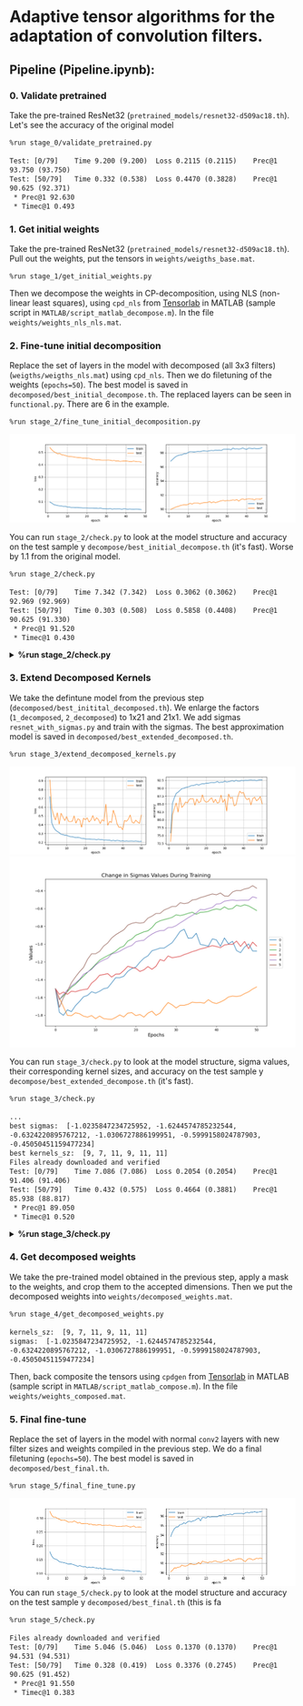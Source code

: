 # Adaptive tensor algorithms for the adaptation of convolution filters.

## Pipeline (Pipeline.ipynb):
### 0. Validate pretrained
Take the pre-trained ResNet32 (``pretrained_models/resnet32-d509ac18.th``). Let's see the accuracy of the original model
```
%run stage_0/validate_pretrained.py

Test: [0/79]	Time 9.200 (9.200)	Loss 0.2115 (0.2115)	Prec@1 93.750 (93.750)
Test: [50/79]	Time 0.332 (0.538)	Loss 0.4470 (0.3828)	Prec@1 90.625 (92.371)
 * Prec@1 92.630
 * Timec@1 0.493
```

### 1. Get initial weights
Take the pre-trained ResNet32 (``pretrained_models/resnet32-d509ac18.th``). Pull out the weights, put the tensors in ``weights/weigths_base.mat``.
```
%run stage_1/get_initial_weights.py
```
Then we decompose the weights in CP-decomposition, using NLS (non-linear least squares), using ``cpd_nls`` from [Tensorlab](https://www.tensorlab.net) in MATLAB (sample script in ``MATLAB/script_matlab_decompose.m``). In the file ``weights/weights_nls_nls.mat``.

### 2. Fine-tune initial decomposition
Replace the set of layers in the model with decomposed (all 3x3 filters) (``weigths/weigths_nls.mat``) using ``cpd_nls``. Then we do filetuning of the weights (``epochs=50``). The best model is saved in ``decomposed/best_initial_decompose.th``. The replaced layers can be seen in ``functional.py``. There are 6 in the example.
```
%run stage_2/fine_tune_initial_decomposition.py
```
![initial_decomposition](stage_2/initial_decomposition.png)

You can run ``stage_2/check.py`` to look at the model structure and accuracy on the test sample y ``decompose/best_initial_decompose.th`` (it's fast). Worse by 1.1 from the original model.
```
%run stage_2/check.py

Test: [0/79]	Time 7.342 (7.342)	Loss 0.3062 (0.3062)	Prec@1 92.969 (92.969)
Test: [50/79]	Time 0.303 (0.508)	Loss 0.5858 (0.4408)	Prec@1 90.625 (91.330)
 * Prec@1 91.520
 * Timec@1 0.430
```
<details>
   <summary><b>%run stage_2/check.py</b></summary>
   <pre>
DataParallel(
  (module): ResNet(
    (conv1): Conv2d(3, 16, kernel_size=(3, 3), stride=(1, 1), padding=(1, 1), bias=False)
    (bn1): BatchNorm2d(16, eps=1e-05, momentum=0.1, affine=True, track_running_stats=True)
    (layer1): Sequential(
      (0): BasicBlock(
        (conv1): Conv2d(16, 16, kernel_size=(3, 3), stride=(1, 1), padding=(1, 1), bias=False)
        (bn1): BatchNorm2d(16, eps=1e-05, momentum=0.1, affine=True, track_running_stats=True)
        (conv2): Conv2d(16, 16, kernel_size=(3, 3), stride=(1, 1), padding=(1, 1), bias=False)
        (bn2): BatchNorm2d(16, eps=1e-05, momentum=0.1, affine=True, track_running_stats=True)
        (shortcut): Sequential()
      )
      (1): BasicBlock(
        (conv1): Conv2d(16, 16, kernel_size=(3, 3), stride=(1, 1), padding=(1, 1), bias=False)
        (bn1): BatchNorm2d(16, eps=1e-05, momentum=0.1, affine=True, track_running_stats=True)
        (conv2): Sequential(
          (0_decomposed): Conv2d(16, 8, kernel_size=(1, 1), stride=(1, 1), bias=False)
          (1_decomposed): Conv2d(8, 8, kernel_size=(3, 1), stride=(1, 1), padding=(1, 0), groups=8, bias=False)
          (2_decomposed): Conv2d(8, 8, kernel_size=(1, 3), stride=(1, 1), padding=(0, 1), groups=8, bias=False)
          (3_decomposed): Conv2d(8, 16, kernel_size=(1, 1), stride=(1, 1), bias=False)
        )
        (bn2): BatchNorm2d(16, eps=1e-05, momentum=0.1, affine=True, track_running_stats=True)
        (shortcut): Sequential()
      )
      (2): BasicBlock(
        (conv1): Conv2d(16, 16, kernel_size=(3, 3), stride=(1, 1), padding=(1, 1), bias=False)
        (bn1): BatchNorm2d(16, eps=1e-05, momentum=0.1, affine=True, track_running_stats=True)
        (conv2): Conv2d(16, 16, kernel_size=(3, 3), stride=(1, 1), padding=(1, 1), bias=False)
        (bn2): BatchNorm2d(16, eps=1e-05, momentum=0.1, affine=True, track_running_stats=True)
        (shortcut): Sequential()
      )
      (3): BasicBlock(
        (conv1): Conv2d(16, 16, kernel_size=(3, 3), stride=(1, 1), padding=(1, 1), bias=False)
        (bn1): BatchNorm2d(16, eps=1e-05, momentum=0.1, affine=True, track_running_stats=True)
        (conv2): Sequential(
          (0_decomposed): Conv2d(16, 8, kernel_size=(1, 1), stride=(1, 1), bias=False)
          (1_decomposed): Conv2d(8, 8, kernel_size=(3, 1), stride=(1, 1), padding=(1, 0), groups=8, bias=False)
          (2_decomposed): Conv2d(8, 8, kernel_size=(1, 3), stride=(1, 1), padding=(0, 1), groups=8, bias=False)
          (3_decomposed): Conv2d(8, 16, kernel_size=(1, 1), stride=(1, 1), bias=False)
        )
        (bn2): BatchNorm2d(16, eps=1e-05, momentum=0.1, affine=True, track_running_stats=True)
        (shortcut): Sequential()
      )
      (4): BasicBlock(
        (conv1): Conv2d(16, 16, kernel_size=(3, 3), stride=(1, 1), padding=(1, 1), bias=False)
        (bn1): BatchNorm2d(16, eps=1e-05, momentum=0.1, affine=True, track_running_stats=True)
        (conv2): Conv2d(16, 16, kernel_size=(3, 3), stride=(1, 1), padding=(1, 1), bias=False)
        (bn2): BatchNorm2d(16, eps=1e-05, momentum=0.1, affine=True, track_running_stats=True)
        (shortcut): Sequential()
      )
    )
    (layer2): Sequential(
      (0): BasicBlock(
        (conv1): Conv2d(16, 32, kernel_size=(3, 3), stride=(2, 2), padding=(1, 1), bias=False)
        (bn1): BatchNorm2d(32, eps=1e-05, momentum=0.1, affine=True, track_running_stats=True)
        (conv2): Conv2d(32, 32, kernel_size=(3, 3), stride=(1, 1), padding=(1, 1), bias=False)
        (bn2): BatchNorm2d(32, eps=1e-05, momentum=0.1, affine=True, track_running_stats=True)
        (shortcut): LambdaLayer()
      )
      (1): BasicBlock(
        (conv1): Conv2d(32, 32, kernel_size=(3, 3), stride=(1, 1), padding=(1, 1), bias=False)
        (bn1): BatchNorm2d(32, eps=1e-05, momentum=0.1, affine=True, track_running_stats=True)
        (conv2): Sequential(
          (0_decomposed): Conv2d(32, 16, kernel_size=(1, 1), stride=(1, 1), bias=False)
          (1_decomposed): Conv2d(16, 16, kernel_size=(3, 1), stride=(1, 1), padding=(1, 0), groups=16, bias=False)
          (2_decomposed): Conv2d(16, 16, kernel_size=(1, 3), stride=(1, 1), padding=(0, 1), groups=16, bias=False)
          (3_decomposed): Conv2d(16, 32, kernel_size=(1, 1), stride=(1, 1), bias=False)
        )
        (bn2): BatchNorm2d(32, eps=1e-05, momentum=0.1, affine=True, track_running_stats=True)
        (shortcut): Sequential()
      )
      (2): BasicBlock(
        (conv1): Conv2d(32, 32, kernel_size=(3, 3), stride=(1, 1), padding=(1, 1), bias=False)
        (bn1): BatchNorm2d(32, eps=1e-05, momentum=0.1, affine=True, track_running_stats=True)
        (conv2): Conv2d(32, 32, kernel_size=(3, 3), stride=(1, 1), padding=(1, 1), bias=False)
        (bn2): BatchNorm2d(32, eps=1e-05, momentum=0.1, affine=True, track_running_stats=True)
        (shortcut): Sequential()
      )
      (3): BasicBlock(
        (conv1): Conv2d(32, 32, kernel_size=(3, 3), stride=(1, 1), padding=(1, 1), bias=False)
        (bn1): BatchNorm2d(32, eps=1e-05, momentum=0.1, affine=True, track_running_stats=True)
        (conv2): Sequential(
          (0_decomposed): Conv2d(32, 16, kernel_size=(1, 1), stride=(1, 1), bias=False)
          (1_decomposed): Conv2d(16, 16, kernel_size=(3, 1), stride=(1, 1), padding=(1, 0), groups=16, bias=False)
          (2_decomposed): Conv2d(16, 16, kernel_size=(1, 3), stride=(1, 1), padding=(0, 1), groups=16, bias=False)
          (3_decomposed): Conv2d(16, 32, kernel_size=(1, 1), stride=(1, 1), bias=False)
        )
        (bn2): BatchNorm2d(32, eps=1e-05, momentum=0.1, affine=True, track_running_stats=True)
        (shortcut): Sequential()
      )
      (4): BasicBlock(
        (conv1): Conv2d(32, 32, kernel_size=(3, 3), stride=(1, 1), padding=(1, 1), bias=False)
        (bn1): BatchNorm2d(32, eps=1e-05, momentum=0.1, affine=True, track_running_stats=True)
        (conv2): Conv2d(32, 32, kernel_size=(3, 3), stride=(1, 1), padding=(1, 1), bias=False)
        (bn2): BatchNorm2d(32, eps=1e-05, momentum=0.1, affine=True, track_running_stats=True)
        (shortcut): Sequential()
      )
    )
    (layer3): Sequential(
      (0): BasicBlock(
        (conv1): Conv2d(32, 64, kernel_size=(3, 3), stride=(2, 2), padding=(1, 1), bias=False)
        (bn1): BatchNorm2d(64, eps=1e-05, momentum=0.1, affine=True, track_running_stats=True)
        (conv2): Conv2d(64, 64, kernel_size=(3, 3), stride=(1, 1), padding=(1, 1), bias=False)
        (bn2): BatchNorm2d(64, eps=1e-05, momentum=0.1, affine=True, track_running_stats=True)
        (shortcut): LambdaLayer()
      )
      (1): BasicBlock(
        (conv1): Conv2d(64, 64, kernel_size=(3, 3), stride=(1, 1), padding=(1, 1), bias=False)
        (bn1): BatchNorm2d(64, eps=1e-05, momentum=0.1, affine=True, track_running_stats=True)
        (conv2): Sequential(
          (0_decomposed): Conv2d(64, 32, kernel_size=(1, 1), stride=(1, 1), bias=False)
          (1_decomposed): Conv2d(32, 32, kernel_size=(3, 1), stride=(1, 1), padding=(1, 0), groups=32, bias=False)
          (2_decomposed): Conv2d(32, 32, kernel_size=(1, 3), stride=(1, 1), padding=(0, 1), groups=32, bias=False)
          (3_decomposed): Conv2d(32, 64, kernel_size=(1, 1), stride=(1, 1), bias=False)
        )
        (bn2): BatchNorm2d(64, eps=1e-05, momentum=0.1, affine=True, track_running_stats=True)
        (shortcut): Sequential()
      )
      (2): BasicBlock(
        (conv1): Conv2d(64, 64, kernel_size=(3, 3), stride=(1, 1), padding=(1, 1), bias=False)
        (bn1): BatchNorm2d(64, eps=1e-05, momentum=0.1, affine=True, track_running_stats=True)
        (conv2): Conv2d(64, 64, kernel_size=(3, 3), stride=(1, 1), padding=(1, 1), bias=False)
        (bn2): BatchNorm2d(64, eps=1e-05, momentum=0.1, affine=True, track_running_stats=True)
        (shortcut): Sequential()
      )
      (3): BasicBlock(
        (conv1): Conv2d(64, 64, kernel_size=(3, 3), stride=(1, 1), padding=(1, 1), bias=False)
        (bn1): BatchNorm2d(64, eps=1e-05, momentum=0.1, affine=True, track_running_stats=True)
        (conv2): Sequential(
          (0_decomposed): Conv2d(64, 32, kernel_size=(1, 1), stride=(1, 1), bias=False)
          (1_decomposed): Conv2d(32, 32, kernel_size=(3, 1), stride=(1, 1), padding=(1, 0), groups=32, bias=False)
          (2_decomposed): Conv2d(32, 32, kernel_size=(1, 3), stride=(1, 1), padding=(0, 1), groups=32, bias=False)
          (3_decomposed): Conv2d(32, 64, kernel_size=(1, 1), stride=(1, 1), bias=False)
        )
        (bn2): BatchNorm2d(64, eps=1e-05, momentum=0.1, affine=True, track_running_stats=True)
        (shortcut): Sequential()
      )
      (4): BasicBlock(
        (conv1): Conv2d(64, 64, kernel_size=(3, 3), stride=(1, 1), padding=(1, 1), bias=False)
        (bn1): BatchNorm2d(64, eps=1e-05, momentum=0.1, affine=True, track_running_stats=True)
        (conv2): Conv2d(64, 64, kernel_size=(3, 3), stride=(1, 1), padding=(1, 1), bias=False)
        (bn2): BatchNorm2d(64, eps=1e-05, momentum=0.1, affine=True, track_running_stats=True)
        (shortcut): Sequential()
      )
    )
    (linear): Linear(in_features=64, out_features=10, bias=True)
  )
)
Files already downloaded and verified
Test: [0/79]	Time 7.342 (7.342)	Loss 0.3062 (0.3062)	Prec@1 92.969 (92.969)
Test: [50/79]	Time 0.303 (0.508)	Loss 0.5858 (0.4408)	Prec@1 90.625 (91.330)
 * Prec@1 91.520
 * Timec@1 0.430
   </pre>
</details>

### 3. Extend Decomposed Kernels
We take the defintune model from the previous step (``decomposed/best_initital_decomposed.th``). We enlarge the factors (``1_decomposed``, ``2_decomposed``) to 1x21 and 21x1. We add sigmas ``resnet_with_sigmas.py`` and train with the sigmas. The best approximation model is saved in ``decomposed/best_extended_decomposed.th``.

```
%run stage_3/extend_decomposed_kernels.py
```
![best_extended_decomposition](stage_3/extended_kernels_decomposition.png)
![sigmas](stage_3/sigmas_values.png)

You can run ``stage_3/check.py`` to look at the model structure, sigma values, their corresponding kernel sizes, and accuracy on the test sample y ``decompose/best_extended_decompose.th`` (it's fast). 
```
%run stage_3/check.py

...
best sigmas:  [-1.0235847234725952, -1.6244574785232544, -0.6324220895767212, -1.0306727886199951, -0.5999158024787903, -0.45050451159477234]
best kernels_sz:  [9, 7, 11, 9, 11, 11]
Files already downloaded and verified
Test: [0/79]	Time 7.086 (7.086)	Loss 0.2054 (0.2054)	Prec@1 91.406 (91.406)
Test: [50/79]	Time 0.432 (0.575)	Loss 0.4664 (0.3881)	Prec@1 85.938 (88.817)
 * Prec@1 89.050
 * Timec@1 0.520
```
<details>
   <summary><b>%run stage_3/check.py</b></summary>
   <pre>
         DataParallel(
  (module): ResNet(
    (conv1): Conv2d(3, 16, kernel_size=(3, 3), stride=(1, 1), padding=(1, 1), bias=False)
    (bn1): BatchNorm2d(16, eps=1e-05, momentum=0.1, affine=True, track_running_stats=True)
    (layer1): Sequential(
      (0): BasicBlock(
        (conv1): Conv2d(16, 16, kernel_size=(3, 3), stride=(1, 1), padding=(1, 1), bias=False)
        (bn1): BatchNorm2d(16, eps=1e-05, momentum=0.1, affine=True, track_running_stats=True)
        (conv2): Conv2d(16, 16, kernel_size=(3, 3), stride=(1, 1), padding=(1, 1), bias=False)
        (bn2): BatchNorm2d(16, eps=1e-05, momentum=0.1, affine=True, track_running_stats=True)
        (shortcut): Sequential()
      )
      (1): BasicBlock(
        (conv1): Conv2d(16, 16, kernel_size=(3, 3), stride=(1, 1), padding=(1, 1), bias=False)
        (bn1): BatchNorm2d(16, eps=1e-05, momentum=0.1, affine=True, track_running_stats=True)
        (conv2): Sequential(
          (0_decomposed): Conv2d(16, 8, kernel_size=(1, 1), stride=(1, 1), bias=False)
          (1_decomposed): Conv2d(8, 8, kernel_size=(21, 1), stride=(1, 1), padding=(10, 0), groups=8, bias=False)
          (2_decomposed): Conv2d(8, 8, kernel_size=(1, 21), stride=(1, 1), padding=(0, 10), groups=8, bias=False)
          (3_decomposed): Conv2d(8, 16, kernel_size=(1, 1), stride=(1, 1), bias=False)
        )
        (bn2): BatchNorm2d(16, eps=1e-05, momentum=0.1, affine=True, track_running_stats=True)
        (shortcut): Sequential()
      )
      (2): BasicBlock(
        (conv1): Conv2d(16, 16, kernel_size=(3, 3), stride=(1, 1), padding=(1, 1), bias=False)
        (bn1): BatchNorm2d(16, eps=1e-05, momentum=0.1, affine=True, track_running_stats=True)
        (conv2): Conv2d(16, 16, kernel_size=(3, 3), stride=(1, 1), padding=(1, 1), bias=False)
        (bn2): BatchNorm2d(16, eps=1e-05, momentum=0.1, affine=True, track_running_stats=True)
        (shortcut): Sequential()
      )
      (3): BasicBlock(
        (conv1): Conv2d(16, 16, kernel_size=(3, 3), stride=(1, 1), padding=(1, 1), bias=False)
        (bn1): BatchNorm2d(16, eps=1e-05, momentum=0.1, affine=True, track_running_stats=True)
        (conv2): Sequential(
          (0_decomposed): Conv2d(16, 8, kernel_size=(1, 1), stride=(1, 1), bias=False)
          (1_decomposed): Conv2d(8, 8, kernel_size=(21, 1), stride=(1, 1), padding=(10, 0), groups=8, bias=False)
          (2_decomposed): Conv2d(8, 8, kernel_size=(1, 21), stride=(1, 1), padding=(0, 10), groups=8, bias=False)
          (3_decomposed): Conv2d(8, 16, kernel_size=(1, 1), stride=(1, 1), bias=False)
        )
        (bn2): BatchNorm2d(16, eps=1e-05, momentum=0.1, affine=True, track_running_stats=True)
        (shortcut): Sequential()
      )
      (4): BasicBlock(
        (conv1): Conv2d(16, 16, kernel_size=(3, 3), stride=(1, 1), padding=(1, 1), bias=False)
        (bn1): BatchNorm2d(16, eps=1e-05, momentum=0.1, affine=True, track_running_stats=True)
        (conv2): Conv2d(16, 16, kernel_size=(3, 3), stride=(1, 1), padding=(1, 1), bias=False)
        (bn2): BatchNorm2d(16, eps=1e-05, momentum=0.1, affine=True, track_running_stats=True)
        (shortcut): Sequential()
      )
    )
    (layer2): Sequential(
      (0): BasicBlock(
        (conv1): Conv2d(16, 32, kernel_size=(3, 3), stride=(2, 2), padding=(1, 1), bias=False)
        (bn1): BatchNorm2d(32, eps=1e-05, momentum=0.1, affine=True, track_running_stats=True)
        (conv2): Conv2d(32, 32, kernel_size=(3, 3), stride=(1, 1), padding=(1, 1), bias=False)
        (bn2): BatchNorm2d(32, eps=1e-05, momentum=0.1, affine=True, track_running_stats=True)
        (shortcut): LambdaLayer()
      )
      (1): BasicBlock(
        (conv1): Conv2d(32, 32, kernel_size=(3, 3), stride=(1, 1), padding=(1, 1), bias=False)
        (bn1): BatchNorm2d(32, eps=1e-05, momentum=0.1, affine=True, track_running_stats=True)
        (conv2): Sequential(
          (0_decomposed): Conv2d(32, 16, kernel_size=(1, 1), stride=(1, 1), bias=False)
          (1_decomposed): Conv2d(16, 16, kernel_size=(21, 1), stride=(1, 1), padding=(10, 0), groups=16, bias=False)
          (2_decomposed): Conv2d(16, 16, kernel_size=(1, 21), stride=(1, 1), padding=(0, 10), groups=16, bias=False)
          (3_decomposed): Conv2d(16, 32, kernel_size=(1, 1), stride=(1, 1), bias=False)
        )
        (bn2): BatchNorm2d(32, eps=1e-05, momentum=0.1, affine=True, track_running_stats=True)
        (shortcut): Sequential()
      )
      (2): BasicBlock(
        (conv1): Conv2d(32, 32, kernel_size=(3, 3), stride=(1, 1), padding=(1, 1), bias=False)
        (bn1): BatchNorm2d(32, eps=1e-05, momentum=0.1, affine=True, track_running_stats=True)
        (conv2): Conv2d(32, 32, kernel_size=(3, 3), stride=(1, 1), padding=(1, 1), bias=False)
        (bn2): BatchNorm2d(32, eps=1e-05, momentum=0.1, affine=True, track_running_stats=True)
        (shortcut): Sequential()
      )
      (3): BasicBlock(
        (conv1): Conv2d(32, 32, kernel_size=(3, 3), stride=(1, 1), padding=(1, 1), bias=False)
        (bn1): BatchNorm2d(32, eps=1e-05, momentum=0.1, affine=True, track_running_stats=True)
        (conv2): Sequential(
          (0_decomposed): Conv2d(32, 16, kernel_size=(1, 1), stride=(1, 1), bias=False)
          (1_decomposed): Conv2d(16, 16, kernel_size=(21, 1), stride=(1, 1), padding=(10, 0), groups=16, bias=False)
          (2_decomposed): Conv2d(16, 16, kernel_size=(1, 21), stride=(1, 1), padding=(0, 10), groups=16, bias=False)
          (3_decomposed): Conv2d(16, 32, kernel_size=(1, 1), stride=(1, 1), bias=False)
        )
        (bn2): BatchNorm2d(32, eps=1e-05, momentum=0.1, affine=True, track_running_stats=True)
        (shortcut): Sequential()
      )
      (4): BasicBlock(
        (conv1): Conv2d(32, 32, kernel_size=(3, 3), stride=(1, 1), padding=(1, 1), bias=False)
        (bn1): BatchNorm2d(32, eps=1e-05, momentum=0.1, affine=True, track_running_stats=True)
        (conv2): Conv2d(32, 32, kernel_size=(3, 3), stride=(1, 1), padding=(1, 1), bias=False)
        (bn2): BatchNorm2d(32, eps=1e-05, momentum=0.1, affine=True, track_running_stats=True)
        (shortcut): Sequential()
      )
    )
    (layer3): Sequential(
      (0): BasicBlock(
        (conv1): Conv2d(32, 64, kernel_size=(3, 3), stride=(2, 2), padding=(1, 1), bias=False)
        (bn1): BatchNorm2d(64, eps=1e-05, momentum=0.1, affine=True, track_running_stats=True)
        (conv2): Conv2d(64, 64, kernel_size=(3, 3), stride=(1, 1), padding=(1, 1), bias=False)
        (bn2): BatchNorm2d(64, eps=1e-05, momentum=0.1, affine=True, track_running_stats=True)
        (shortcut): LambdaLayer()
      )
      (1): BasicBlock(
        (conv1): Conv2d(64, 64, kernel_size=(3, 3), stride=(1, 1), padding=(1, 1), bias=False)
        (bn1): BatchNorm2d(64, eps=1e-05, momentum=0.1, affine=True, track_running_stats=True)
        (conv2): Sequential(
          (0_decomposed): Conv2d(64, 32, kernel_size=(1, 1), stride=(1, 1), bias=False)
          (1_decomposed): Conv2d(32, 32, kernel_size=(21, 1), stride=(1, 1), padding=(10, 0), groups=32, bias=False)
          (2_decomposed): Conv2d(32, 32, kernel_size=(1, 21), stride=(1, 1), padding=(0, 10), groups=32, bias=False)
          (3_decomposed): Conv2d(32, 64, kernel_size=(1, 1), stride=(1, 1), bias=False)
        )
        (bn2): BatchNorm2d(64, eps=1e-05, momentum=0.1, affine=True, track_running_stats=True)
        (shortcut): Sequential()
      )
      (2): BasicBlock(
        (conv1): Conv2d(64, 64, kernel_size=(3, 3), stride=(1, 1), padding=(1, 1), bias=False)
        (bn1): BatchNorm2d(64, eps=1e-05, momentum=0.1, affine=True, track_running_stats=True)
        (conv2): Conv2d(64, 64, kernel_size=(3, 3), stride=(1, 1), padding=(1, 1), bias=False)
        (bn2): BatchNorm2d(64, eps=1e-05, momentum=0.1, affine=True, track_running_stats=True)
        (shortcut): Sequential()
      )
      (3): BasicBlock(
        (conv1): Conv2d(64, 64, kernel_size=(3, 3), stride=(1, 1), padding=(1, 1), bias=False)
        (bn1): BatchNorm2d(64, eps=1e-05, momentum=0.1, affine=True, track_running_stats=True)
        (conv2): Sequential(
          (0_decomposed): Conv2d(64, 32, kernel_size=(1, 1), stride=(1, 1), bias=False)
          (1_decomposed): Conv2d(32, 32, kernel_size=(21, 1), stride=(1, 1), padding=(10, 0), groups=32, bias=False)
          (2_decomposed): Conv2d(32, 32, kernel_size=(1, 21), stride=(1, 1), padding=(0, 10), groups=32, bias=False)
          (3_decomposed): Conv2d(32, 64, kernel_size=(1, 1), stride=(1, 1), bias=False)
        )
        (bn2): BatchNorm2d(64, eps=1e-05, momentum=0.1, affine=True, track_running_stats=True)
        (shortcut): Sequential()
      )
      (4): BasicBlock(
        (conv1): Conv2d(64, 64, kernel_size=(3, 3), stride=(1, 1), padding=(1, 1), bias=False)
        (bn1): BatchNorm2d(64, eps=1e-05, momentum=0.1, affine=True, track_running_stats=True)
        (conv2): Conv2d(64, 64, kernel_size=(3, 3), stride=(1, 1), padding=(1, 1), bias=False)
        (bn2): BatchNorm2d(64, eps=1e-05, momentum=0.1, affine=True, track_running_stats=True)
        (shortcut): Sequential()
      )
    )
    (linear): Linear(in_features=64, out_features=10, bias=True)
  )
)
best sigmas:  [-1.0235847234725952, -1.6244574785232544, -0.6324220895767212, -1.0306727886199951, -0.5999158024787903, -0.45050451159477234]
best kernels_sz:  [9, 7, 11, 9, 11, 11]
Files already downloaded and verified
Test: [0/79]	Time 7.086 (7.086)	Loss 0.2054 (0.2054)	Prec@1 91.406 (91.406)
Test: [50/79]	Time 0.432 (0.575)	Loss 0.4664 (0.3881)	Prec@1 85.938 (88.817)
 * Prec@1 89.050
 * Timec@1 0.520
   </pre>
</details>

### 4. Get decomposed weights
We take the pre-trained model obtained in the previous step, apply a mask to the weights, and crop them to the accepted dimensions. Then we put the decomposed weights into ``weights/decomposed_weights.mat``.
```
%run stage_4/get_decomposed_weights.py

kernels_sz:  [9, 7, 11, 9, 11, 11]
sigmas:  [-1.0235847234725952, -1.6244574785232544, -0.6324220895767212, -1.0306727886199951, -0.5999158024787903, -0.45050451159477234]
```
Then, back composite the tensors using ``cpdgen`` from [Tensorlab](https://www.tensorlab.net) in MATLAB (sample script in ``MATLAB/script_matlab_compose.m``). In the file ``weights/weights_composed.mat``.

### 5. Final fine-tune
Replace the set of layers in the model with normal ``conv2`` layers with new filter sizes and weights compiled in the previous step. We do a final filetuning (``epochs=50``). The best model is saved in ``decomposed/best_final.th``.
```
%run stage_5/final_fine_tune.py
```
![final](stage_5/final_1.png)
You can run ``stage_5/check.py`` to look at the model structure and accuracy on the test sample y ``decomposed/best_final.th`` (this is fa
```
%run stage_5/check.py

Files already downloaded and verified
Test: [0/79]	Time 5.046 (5.046)	Loss 0.1370 (0.1370)	Prec@1 94.531 (94.531)
Test: [50/79]	Time 0.328 (0.419)	Loss 0.3376 (0.2745)	Prec@1 90.625 (91.452)
 * Prec@1 91.550
 * Timec@1 0.383
```
